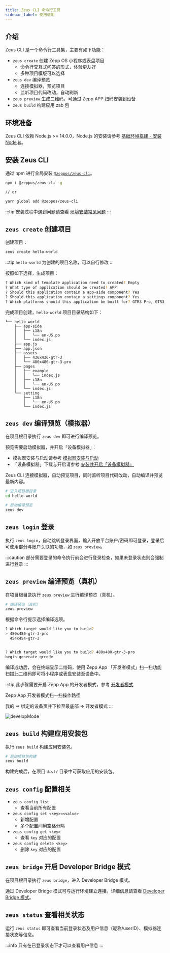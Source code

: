 ```yaml
---
title: Zeus CLI 命令行工具
sidebar_label: 使用说明
---
```


## 介绍

Zeus CLI 是一个命令行工具集，主要有如下功能：

- `zeus create` 创建 Zepp OS 小程序或表盘项目
  - 命令行交互式问答的形式，体验更友好
  - 多种项目模版可以选择
- `zeus dev` 编译预览
  - 连接模拟器，预览项目
  - 监听项目代码改动，自动刷新
- `zeus preview` 生成二维码，可通过 Zepp APP 扫码安装到设备
- `zeus build` 构建应用 zab 包

## 环境准备

Zeus CLI 依赖 Node.js >= 14.0.0，Node.js 的安装请参考 [基础环境搭建 - 安装 Node.js](../../best-practice/Basic-environment-construction.mdx#安装-nodejs)。

## 安装 Zeus CLI

通过 npm 进行全局安装 [`@zeppos/zeus-cli`](https://www.npmjs.com/package/@zeppos/zeus-cli)。

```sh
npm i @zeppos/zeus-cli -g

// or

yarn global add @zeppos/zeus-cli
```

:::tip
安装过程中遇到问题请查看 [环境安装常见问题](../../faq/env-setup.md)
:::

## `zeus create` 创建项目

创建项目：

```sh
zeus create hello-world
```

:::tip
`hello-world` 为创建的项目名称，可以自行修改
:::

按照如下选择，生成项目：

```sh
? Which kind of template application need to created? Empty
? What type of application should be created? APP
? Should this application contain a app-side component? Yes
? Should this application contain a settings component? Yes
? Which platforms should this application be built for? GTR3 Pro, GTR3
```

完成项目创建，`hello-world` 项目目录结构如下：

```tree
└── hello-world
    ├── app-side
    │   ├── i18n
    │   │   └── en-US.po
    │   └── index.js
    ├── app.js
    ├── app.json
    ├── assets
    │   ├── 436x436-gtr-3
    │   └── 480x480-gtr-3-pro
    ├── pages
    │   ├── example
    │   │   └── index.js
    │   ├── i18n
    │   │   └── en-US.po
    │   └── index.js
    └── setting
        ├── i18n
        │   └── en-US.po
        └── index.js
```

## `zeus dev` 编译预览（模拟器）

在项目根目录执行 `zeus dev` 即可进行编译预览。

预览需要启动模拟器，并开启「设备模拟器」：

- 模拟器安装与启动请参考 [模拟器安装与启动](../simulator/setup.md)
- 「设备模拟器」下载与开启请参考 [安装并开启「设备模拟器」](../simulator/index.md#安装并开启设备模拟器)

Zeus CLI 连接模拟器，自动预览项目，同时监听项目代码改动，自动编译并预览最新内容。

```sh
# 进入项目根目录
cd hello-world

# 启动编译预览
zeus dev
```

## `zeus login` 登录

执行 `zeus login`，自动跳转登录界面，输入开放平台账户/密码即可登录，登录后可使用部分与账户关联的功能，如 `zeus preview`。

:::caution
部分需要登录的命令执行前会进行登录检查，如果未登录状态则会强制进行登录
:::

## `zeus preview` 编译预览（真机）

在项目根目录执行 `zeus preview` 进行编译预览（真机）。

```sh
# 编译预览（真机）
zeus preview
```

根据命令行提示选择编译选项。

```sh
? Which target would like you to build?
> 480x480-gtr-3-pro
  454x454-gtr-3


? Which target would like you to build? 480x480-gtr-3-pro
begin generate qrcode
```

编译成功后，会在终端显示二维码，使用 Zepp App 「开发者模式」扫一扫功能扫描此二维码即可将小程序或表盘安装至设备中。

:::tip
此步骤需要开启 Zepp App 的开发者模式，参考 [开发者模式](../zepp-app.mdx)

Zepp App 开发者模式扫一扫操作路径

我的 => 绑定的设备页并下拉至最底部 => 开发者模式
:::

![developMode](/img/zh-cn/docs/guides/tools/studio/developMode.png)

## `zeus build` 构建应用安装包

执行 `zeus build` 构建应用安装包。

```sh
# 启动项目包构建
zeus build
```

构建完成后，在项目 `dist/` 目录中可获取应用的安装包。

## `zeus config` 配置相关

- `zeus config list`
  - 查看当前所有配置
- `zeus config set <key>=<value>`
  - 新增配置
  - 多个配置间用空格分隔
- `zeus config get <key>`
  - 查看 `key` 对应的配置
- `zeus config delete <key>`
  - 删除 `key` 对应的配置

## `zeus bridge` 开启 Developer Bridge 模式

在项目根目录执行 `zeus bridge`，进入 Developer Bridge 模式。

通过 Developer Bridge 模式可与运行环境建立连接。详细信息请查看 [Developer Bridge 模式](guides/faq/developer-bridge-mode.md)。

## `zeus status` 查看相关状态

运行 `zeus status` 即可查看当前登录状态及用户信息（昵称/userID）、模拟器连接状态等信息。

:::info
只有在已登录状态下才可以查看用户信息
:::
